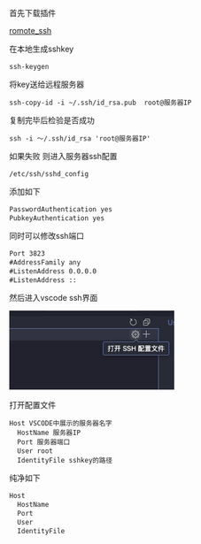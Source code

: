 首先下载插件

[romote_ssh](https://marketplace.visualstudio.com/items/?itemName=ms-vscode-remote.remote-ssh)

在本地生成sshkey

```
ssh-keygen
```

将key送给远程服务器

```
ssh-copy-id -i ~/.ssh/id_rsa.pub  root@服务器IP
```

复制完毕后检验是否成功

```
ssh -i ～/.ssh/id_rsa 'root@服务器IP'
```

如果失败 则进入服务器ssh配置

```
/etc/ssh/sshd_config
```

添加如下

```
PasswordAuthentication yes
PubkeyAuthentication yes
```

同时可以修改ssh端口

```
Port 3823
#AddressFamily any
#ListenAddress 0.0.0.0
#ListenAddress ::
```

然后进入vscode ssh界面

![image-20250427134210650](https://raw.githubusercontent.com/Xioaruan912/pic/main/image-20250427134210650.png)

打开配置文件

```
Host VSCODE中展示的服务器名字
  HostName 服务器IP
  Port 服务器端口
  User root
  IdentityFile sshkey的路径

```

纯净如下

```
Host 
  HostName 
  Port 
  User 
  IdentityFile 

```

